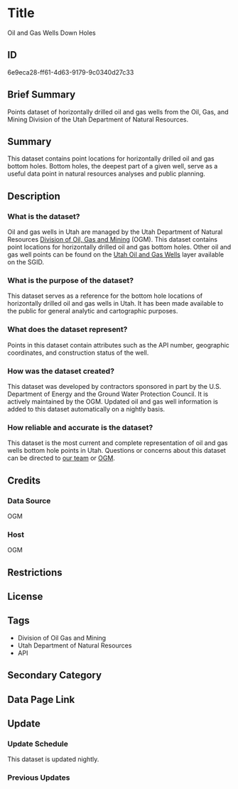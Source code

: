 # Title

Oil and Gas Wells Down Holes

<!--- Sometimes the metadata referred to the points as "bottom holes" and other times "down holes". Is there one that is more correct than the other? --->

## ID

6e9eca28-ff61-4d63-9179-9c0340d27c33

## Brief Summary

Points dataset of horizontally drilled oil and gas wells from the Oil, Gas, and Mining Division of the Utah Department of Natural Resources.

<!--- The original metadata mentions that this dataset contains bottom hole data for horizontally drilled wells only, but I noticed that under the field "constructtype" some were listed as vertical. Does this refer to something else, or are there vertically drilled wells as well as horizontal ones in this dataset? --->

## Summary

This dataset contains point locations for horizontally drilled oil and gas bottom holes. Bottom holes, the deepest part of a given well, serve as a useful data point in natural resources analyses and public planning.

## Description

### What is the dataset?

Oil and gas wells in Utah are managed by the Utah Department of Natural Resources [Division of Oil, Gas and Mining](https://ogm.utah.gov/) (OGM). This dataset contains point locations for horizontally drilled oil and gas bottom holes. Other oil and gas well points can be found on the [Utah Oil and Gas Wells](https://gis.utah.gov/products/sgid/energy/oil-gas-wells/) layer available on the SGID.

### What is the purpose of the dataset?

This dataset serves as a reference for the bottom hole locations of horizontally drilled oil and gas wells in Utah. It has been made available to the public for general analytic and cartographic purposes.

### What does the dataset represent?

Points in this dataset contain attributes such as the API number, geographic coordinates, and construction status of the well.

<!--- Do we have a document with field definitions somewhere? If not, that's alright, I was justhinking it might be helpful to include information on what the codes in "constructtype" and constructstatus" mean. --->

### How was the dataset created?

This dataset was developed by contractors sponsored in part by the U.S. Department of Energy and the Ground Water Protection Council. It is actively maintained by the OGM. Updated oil and gas well information is added to this dataset automatically on a nightly basis.

### How reliable and accurate is the dataset?

This dataset is the most current and complete representation of oil and gas wells bottom hole points in Utah. Questions or concerns about this dataset can be directed to [our team](https://gis.utah.gov/contact/) or [OGM](https://ogm.utah.gov/og-contact-us/).

## Credits

### Data Source

OGM

### Host

OGM

## Restrictions

## License

## Tags

- Division of Oil Gas and Mining
- Utah Department of Natural Resources
- API

## Secondary Category

## Data Page Link

## Update

### Update Schedule

This dataset is updated nightly.

### Previous Updates
